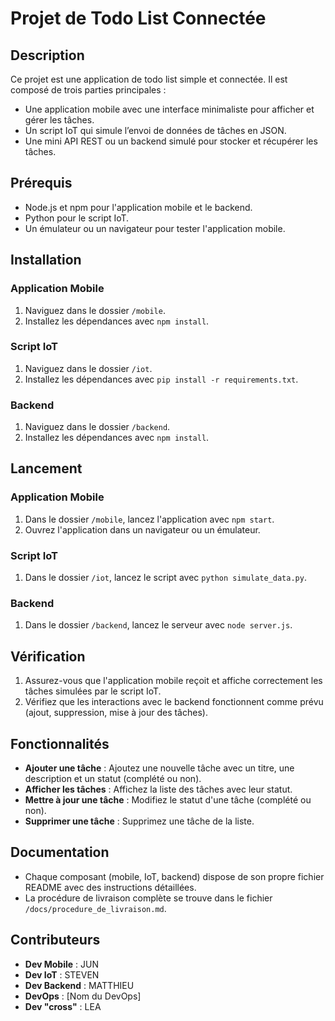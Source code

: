 # Projet de Todo List Connectée

## Description
Ce projet est une application de todo list simple et connectée. Il est composé de trois parties principales :
- Une application mobile avec une interface minimaliste pour afficher et gérer les tâches.
- Un script IoT qui simule l’envoi de données de tâches en JSON.
- Une mini API REST ou un backend simulé pour stocker et récupérer les tâches.


## Prérequis
- Node.js et npm pour l'application mobile et le backend.
- Python pour le script IoT.
- Un émulateur ou un navigateur pour tester l'application mobile.

## Installation

### Application Mobile
1. Naviguez dans le dossier `/mobile`.
2. Installez les dépendances avec `npm install`.

### Script IoT
1. Naviguez dans le dossier `/iot`.
2. Installez les dépendances avec `pip install -r requirements.txt`.

### Backend
1. Naviguez dans le dossier `/backend`.
2. Installez les dépendances avec `npm install`.

## Lancement

### Application Mobile
1. Dans le dossier `/mobile`, lancez l'application avec `npm start`.
2. Ouvrez l'application dans un navigateur ou un émulateur.

### Script IoT
1. Dans le dossier `/iot`, lancez le script avec `python simulate_data.py`.

### Backend
1. Dans le dossier `/backend`, lancez le serveur avec `node server.js`.

## Vérification
1. Assurez-vous que l'application mobile reçoit et affiche correctement les tâches simulées par le script IoT.
2. Vérifiez que les interactions avec le backend fonctionnent comme prévu (ajout, suppression, mise à jour des tâches).

## Fonctionnalités
- **Ajouter une tâche** : Ajoutez une nouvelle tâche avec un titre, une description et un statut (complété ou non).
- **Afficher les tâches** : Affichez la liste des tâches avec leur statut.
- **Mettre à jour une tâche** : Modifiez le statut d'une tâche (complété ou non).
- **Supprimer une tâche** : Supprimez une tâche de la liste.

## Documentation
- Chaque composant (mobile, IoT, backend) dispose de son propre fichier README avec des instructions détaillées.
- La procédure de livraison complète se trouve dans le fichier `/docs/procedure_de_livraison.md`.

## Contributeurs
- **Dev Mobile** : JUN
- **Dev IoT** : STEVEN
- **Dev Backend** : MATTHIEU
- **DevOps** : [Nom du DevOps]
- **Dev "cross"** : LEA
